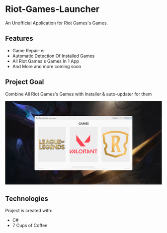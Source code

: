 # Riot-Games-Launcher
An Unofficial Application for Riot Games's Games.

## Features
* Game Repair-er
* Automatic Detection Of Installed Games
* All Riot Games's Games In 1 App
* And More and more coming soon

## Project Goal
Combine All Riot Games's Games with Installer & auto-updater for them 

![Example Picture](./Example.PNG)
	
## Technologies
Project is created with:
* C#
* 7 Cups of Coffee
